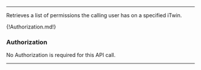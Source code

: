 ---

Retrieves a list of permissions the calling user has on a specified iTwin.

{!Authorization.md!}

### Authorization

No Authorization is required for this API call.

---